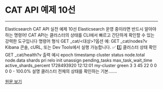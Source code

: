 # CAT API 예제 10선

---

Elasticsearch CAT API 실전 예제 10선 Elasticsearch 운영 중이라면 반드시 알아야 하는 명령어! CAT API는 클러스터의 상태를 CLI에서 빠르고 간단하게 확인할 수 있는 강력한 도구입니다 명령어 형식 GET _cat/<대상>?옵션 예: GET _cat/nodes?v Kibana 콘솔, cURL, 또는 Dev Tools에서 실행 가능합니다. ✅ 1️⃣ 클러스터 상태 확인 GET _cat/health?v 출력 예시 epoch timestamp cluster status node.total node.data shards pri relo init unassign pending_tasks max_task_wait_time active_shards_percent 1728493920 12:12:01 my-cluster green 3 3 45 22 0 0 0 0 - 100.0% 설명 클러스터 전체의 상태를 확인하는 기본.......


[원문 보기](https://blog.naver.com/choidz_/224059748662?fromRss=true&trackingCode=rss)
